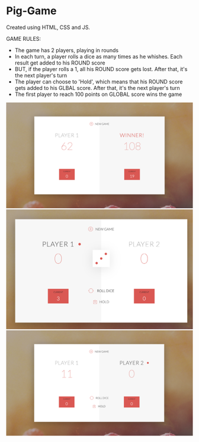# Pig-Game
Created using HTML, CSS and JS. 

GAME RULES:

- The game has 2 players, playing in rounds
- In each turn, a player rolls a dice as many times as he whishes. Each result get added to his ROUND score
- BUT, if the player rolls a 1, all his ROUND score gets lost. After that, it's the next player's turn
- The player can choose to 'Hold', which means that his ROUND score gets added to his GLBAL score. After that, it's the next player's turn
- The first player to reach 100 points on GLOBAL score wins the game

![](https://github.com/noobeta/Pig-Game/blob/master/images/Screenshot%202019-10-19%20at%208.47.06%20PM.png)
![](https://github.com/noobeta/Pig-Game/blob/master/images/Screenshot%202019-10-19%20at%208.47.12%20PM.png)
![](https://github.com/noobeta/Pig-Game/blob/master/images/Screenshot%202019-10-19%20at%208.47.28%20PM.png)
